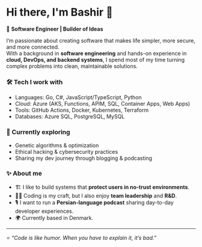 # Hi there, I'm Bashir 👋

🚀 **Software Engineer | Builder of Ideas**

I’m passionate about creating software that makes life simpler, more secure, and more connected.  
With a background in **software engineering** and hands-on experience in **cloud, DevOps, and backend systems**, I spend most of my time turning complex problems into clean, maintainable solutions.  

### 🛠️ Tech I work with
- Languages: Go, C#, JavaScript/TypeScript, Python  
- Cloud: Azure (AKS, Functions, APIM, SQL, Container Apps, Web Apps)  
- Tools: GitHub Actions, Docker, Kubernetes, Terraform  
- Databases: Azure SQL, PostgreSQL, MySQL  

### 🌱 Currently exploring
- Genetic algorithms & optimization  
- Ethical hacking & cybersecurity practices  
- Sharing my dev journey through blogging & podcasting  

### ✨ About me
- 🏗️ I like to build systems that **protect users in no-trust environments**.  
- 🧑‍💻 Coding is my craft, but I also enjoy **team leadership** and **R&D**.  
- 🎙️ I want to run a **Persian-language podcast** sharing day-to-day developer experiences.  
- 🌍 Currently based in Denmark.  

---
⭐️ _“Code is like humor. When you have to explain it, it’s bad.”_
